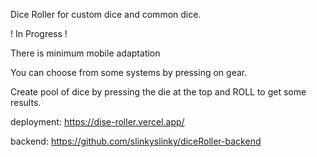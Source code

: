 Dice Roller for custom dice and common dice.

! In Progress !

There is minimum mobile adaptation

You can choose from some systems by pressing on gear.


Create pool of dice by pressing the die at the top and ROLL to get some results.




deployment: https://dise-roller.vercel.app/

backend: https://github.com/slinkyslinky/diceRoller-backend

